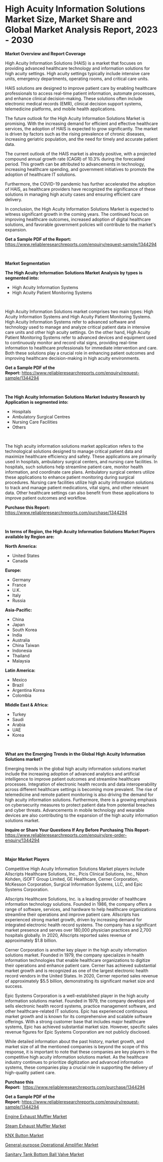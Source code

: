 <p><h1>High Acuity Information Solutions Market Size, Market Share and Global Market Analysis Report, 2023 - 2030</h1></p><p><strong>Market Overview and Report Coverage</strong></p>
<p><p>High Acuity Information Solutions (HAIS) is a market that focuses on providing advanced healthcare technology and information solutions for high acuity settings. High acuity settings typically include intensive care units, emergency departments, operating rooms, and critical care units.</p><p>HAIS solutions are designed to improve patient care by enabling healthcare professionals to access real-time patient information, automate processes, and enhance clinical decision-making. These solutions often include electronic medical records (EMR), clinical decision support systems, telemedicine platforms, and mobile health applications.</p><p>The future outlook for the High Acuity Information Solutions Market is promising. With the increasing demand for efficient and effective healthcare services, the adoption of HAIS is expected to grow significantly. The market is driven by factors such as the rising prevalence of chronic diseases, increasing geriatric population, and the need for timely and accurate patient data.</p><p>The current outlook of the HAIS market is already positive, with a projected compound annual growth rate (CAGR) of 10.3% during the forecasted period. This growth can be attributed to advancements in technology, increasing healthcare spending, and government initiatives to promote the adoption of healthcare IT solutions.</p><p>Furthermore, the COVID-19 pandemic has further accelerated the adoption of HAIS, as healthcare providers have recognized the significance of these solutions in managing high acuity cases and ensuring efficient care delivery.</p><p>In conclusion, the High Acuity Information Solutions Market is expected to witness significant growth in the coming years. The continued focus on improving healthcare outcomes, increased adoption of digital healthcare solutions, and favorable government policies will contribute to the market's expansion.</p></p>
<p><strong>Get a Sample PDF of the Report:</strong> <a href="https://www.reliableresearchreports.com/enquiry/request-sample/1344294">https://www.reliableresearchreports.com/enquiry/request-sample/1344294</a></p>
<p>&nbsp;</p>
<p><strong>Market Segmentation</strong></p>
<p><strong>The High Acuity Information Solutions Market Analysis by types is segmented into:</strong></p>
<p><ul><li>High Acuity Information Systems</li><li>High Acuity Patient Monitoring Systems</li></ul></p>
<p>&nbsp;</p>
<p><p>High Acuity Information Solutions market comprises two main types: High Acuity Information Systems and High Acuity Patient Monitoring Systems. High Acuity Information Systems refer to advanced software and technology used to manage and analyze critical patient data in intensive care units and other high acuity settings. On the other hand, High Acuity Patient Monitoring Systems refer to advanced devices and equipment used to continuously monitor and record vital signs, providing real-time information to healthcare professionals for immediate intervention and care. Both these solutions play a crucial role in enhancing patient outcomes and improving healthcare decision-making in high acuity environments.</p></p>
<p><strong>Get a Sample PDF of the Report:</strong>&nbsp;<a href="https://www.reliableresearchreports.com/enquiry/request-sample/1344294">https://www.reliableresearchreports.com/enquiry/request-sample/1344294</a></p>
<p>&nbsp;</p>
<p><strong>The High Acuity Information Solutions Market Industry Research by Application is segmented into:</strong></p>
<p><ul><li>Hospitals</li><li>Ambulatory Surgical Centres</li><li>Nursing Care Facilities</li><li>Others</li></ul></p>
<p>&nbsp;</p>
<p><p>The high acuity information solutions market application refers to the technological solutions designed to manage critical patient data and maximize healthcare efficiency and safety. These applications are primarily used in hospitals, ambulatory surgical centers, and nursing care facilities. In hospitals, such solutions help streamline patient care, monitor health information, and coordinate care plans. Ambulatory surgical centers utilize these applications to enhance patient monitoring during surgical procedures. Nursing care facilities utilize high acuity information solutions to track and manage patient medications, vital signs, and other relevant data. Other healthcare settings can also benefit from these applications to improve patient outcomes and workflow.</p></p>
<p><strong>Purchase this Report:</strong>&nbsp; <a href="https://www.reliableresearchreports.com/purchase/1344294">https://www.reliableresearchreports.com/purchase/1344294</a></p>
<p>&nbsp;</p>
<p><strong>In terms of Region, the High Acuity Information Solutions Market Players available by Region are:</strong></p>
<p>
    <p> <strong> North America: </strong>
        <ul>
            <li>United States</li>
            <li>Canada</li>
        </ul>
        </p> 
    <p> <strong> Europe: </strong>
        <ul>
            <li>Germany</li>
            <li>France</li>
            <li>U.K.</li>
            <li>Italy</li>
            <li>Russia</li>
        </ul>
        </p> 
    <p> <strong> Asia-Pacific: </strong>
        <ul>
            <li>China</li>
            <li>Japan</li>
            <li>South Korea</li>
            <li>India</li>
            <li>Australia</li>
            <li>China Taiwan</li>
            <li>Indonesia</li>
            <li>Thailand</li>
            <li>Malaysia</li>
        </ul>
        </p> 
    <p> <strong> Latin America: </strong>
        <ul>
            <li>Mexico</li>
            <li>Brazil</li>
            <li>Argentina Korea</li>
            <li>Colombia</li>
        </ul>
        </p> 
    <p> <strong> Middle East & Africa: </strong>
        <ul>
            <li>Turkey</li>
            <li>Saudi</li>
            <li>Arabia</li>
            <li>UAE</li>
            <li>Korea</li>
        </ul>
    </p>
    </p>
<p>&nbsp;</p>
<p><strong>What are the Emerging Trends in the Global High Acuity Information Solutions market?</strong></p>
<p><p>Emerging trends in the global high acuity information solutions market include the increasing adoption of advanced analytics and artificial intelligence to improve patient outcomes and streamline healthcare processes. Integration of electronic health records and data interoperability across different healthcare settings is becoming more prevalent. The rise of telemedicine and remote patient monitoring is also driving the demand for high acuity information solutions. Furthermore, there is a growing emphasis on cybersecurity measures to protect patient data from potential breaches and cyber threats. Advancements in mobile technology and wearable devices are also contributing to the expansion of the high acuity information solutions market.</p></p>
<p><strong>Inquire or Share Your Questions If Any Before Purchasing This Report</strong>- <a href="https://www.reliableresearchreports.com/enquiry/pre-order-enquiry/1344294">https://www.reliableresearchreports.com/enquiry/pre-order-enquiry/1344294</a></p>
<p>&nbsp;</p>
<p><strong>Major Market Players</strong></p>
<p><p>Competitive High Acuity Information Solutions Market players include Allscripts Healthcare Solutions, Inc., Picis Clinical Solutions, Inc., Nihon Kohden, iSOFT Group Limited, GE Healthcare, Cerner Corporation, McKesson Corporation, Surgical Information Systems, LLC, and Epic Systems Corporation. </p><p>Allscripts Healthcare Solutions, Inc. is a leading provider of healthcare information technology solutions. Founded in 1986, the company offers a range of software, services, and hardware to help healthcare organizations streamline their operations and improve patient care. Allscripts has experienced strong market growth, driven by increasing demand for integrated electronic health record systems. The company has a significant market presence and serves over 180,000 physician practices and 2,700 hospitals globally. In 2020, Allscripts reported sales revenue of approximately $1.8 billion.</p><p>Cerner Corporation is another key player in the high acuity information solutions market. Founded in 1979, the company specializes in health information technologies that enable healthcare organizations to digitize their operations and enhance patient care. Cerner has achieved substantial market growth and is recognized as one of the largest electronic health record vendors in the United States. In 2020, Cerner reported sales revenue of approximately $5.5 billion, demonstrating its significant market size and success.</p><p>Epic Systems Corporation is a well-established player in the high acuity information solutions market. Founded in 1979, the company develops and sells electronic health record systems, practice management software, and other healthcare-related IT solutions. Epic has experienced continuous market growth and is known for its comprehensive and scalable software offerings. With a strong customer base that includes major healthcare systems, Epic has achieved substantial market size. However, specific sales revenue figures for Epic Systems Corporation are not publicly disclosed.</p><p>While detailed information about the past history, market growth, and market size of all the mentioned companies is beyond the scope of this response, it is important to note that these companies are key players in the competitive high acuity information solutions market. As the healthcare industry continues to prioritize digitization and advanced information systems, these companies play a crucial role in supporting the delivery of high-quality patient care.</p></p>
<p><strong>Purchase this Report:</strong>&nbsp;&nbsp;<a href="https://www.reliableresearchreports.com/purchase/1344294">https://www.reliableresearchreports.com/purchase/1344294</a></p>
<p></p>
<p><strong>Get a Sample PDF of the Report:</strong>&nbsp;<a href="https://www.reliableresearchreports.com/enquiry/request-sample/1344294">https://www.reliableresearchreports.com/enquiry/request-sample/1344294</a></p>
<p><p><a href="https://medium.com/@nolalockman2023/engine-exhaust-muffler-market-size-growth-forecast-2023-2030-552b71cca788">Engine Exhaust Muffler Market</a></p><p><a href="https://medium.com/@mikemonahan1944/steam-exhaust-muffler-market-size-growth-forecast-2023-2030-fbaea4c824fc">Steam Exhaust Muffler Market</a></p><p><a href="https://github.com/kuntayevaz/Market-Research-Report-List-1/blob/main/knx-button-market.md">KNX Button Market</a></p><p><a href="https://github.com/Krish2023na/Market-Research-Report-List-1/blob/main/general-purpose-operational-amplifier-market.md">General-purpose Operational Amplifier Market</a></p><p><a href="https://www.linkedin.com/pulse/sanitary-tank-bottom-ball-valve-market-size-share-amp-trends-uxh2e/">Sanitary Tank Bottom Ball Valve Market</a></p></p>